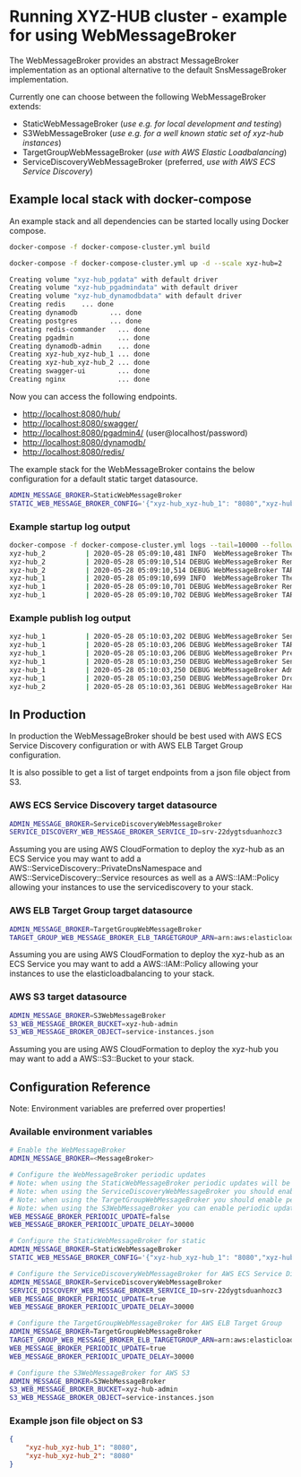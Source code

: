 # Running XYZ-HUB cluster - example for using WebMessageBroker

The WebMessageBroker provides an abstract MessageBroker implementation as an optional alternative to the default SnsMessageBroker implementation.

Currently one can choose between the following WebMessageBroker extends:

- StaticWebMessageBroker (*use e.g. for local development and testing*)
- S3WebMessageBroker (*use e.g. for a well known static set of xyz-hub instances*)
- TargetGroupWebMessageBroker (*use with AWS Elastic Loadbalancing*)
- ServiceDiscoveryWebMessageBroker (preferred, *use with AWS ECS Service Discovery*)

## Example local stack with docker-compose

An example stack and all dependencies can be started locally using Docker compose.

```bash
docker-compose -f docker-compose-cluster.yml build
```

```bash
docker-compose -f docker-compose-cluster.yml up -d --scale xyz-hub=2
```

```bash
Creating volume "xyz-hub_pgdata" with default driver
Creating volume "xyz-hub_pgadmindata" with default driver
Creating volume "xyz-hub_dynamodbdata" with default driver
Creating redis    ... done
Creating dynamodb        ... done
Creating postgres        ... done
Creating redis-commander   ... done
Creating pgadmin           ... done
Creating dynamodb-admin    ... done
Creating xyz-hub_xyz-hub_1 ... done
Creating xyz-hub_xyz-hub_2 ... done
Creating swagger-ui        ... done
Creating nginx             ... done
```

Now you can access the following endpoints.

- <http://localhost:8080/hub/>
- <http://localhost:8080/swagger/>
- <http://localhost:8080/pgadmin4/> (user@localhost/password)
- <http://localhost:8080/dynamodb/>
- <http://localhost:8080/redis/>

The example stack for the WebMessageBroker contains the below configuration for a default static target datasource.

```bash
ADMIN_MESSAGE_BROKER=StaticWebMessageBroker
STATIC_WEB_MESSAGE_BROKER_CONFIG='{"xyz-hub_xyz-hub_1": "8080","xyz-hub_xyz-hub_2": "8080"}'
```

### Example startup log output

```bash
docker-compose -f docker-compose-cluster.yml logs --tail=10000 --follow|grep MessageBroker
xyz-hub_2          | 2020-05-28 05:09:10,481 INFO  WebMessageBroker The StaticWebMessageBroker was initialized.
xyz-hub_2          | 2020-05-28 05:09:10,514 DEBUG WebMessageBroker Removing own instance (xyz-hub_xyz-hub_2:8080) from target endpoints.
xyz-hub_2          | 2020-05-28 05:09:10,514 DEBUG WebMessageBroker TARGET_ENDPOINTS: {xyz-hub_xyz-hub_1=8080}, PeriodicUpdate: false, PeriodicUpdateDelay: 0
xyz-hub_1          | 2020-05-28 05:09:10,699 INFO  WebMessageBroker The StaticWebMessageBroker was initialized.
xyz-hub_1          | 2020-05-28 05:09:10,701 DEBUG WebMessageBroker Removing own instance (xyz-hub_xyz-hub_1:8080) from target endpoints.
xyz-hub_1          | 2020-05-28 05:09:10,702 DEBUG WebMessageBroker TARGET_ENDPOINTS: {xyz-hub_xyz-hub_2=8080}, PeriodicUpdate: false, PeriodicUpdateDelay: 0
```

### Example publish log output

```bash
xyz-hub_1          | 2020-05-28 05:10:03,202 DEBUG WebMessageBroker Send AdminMessage.@Class: InvalidateSpaceCacheMessage , Source.Ip: 03cfdc8a1f50
xyz-hub_1          | 2020-05-28 05:10:03,206 DEBUG WebMessageBroker TARGET_ENDPOINTS: {xyz-hub_xyz-hub_2=8080}, PeriodicUpdate: false, PeriodicUpdateDelay: 0
xyz-hub_1          | 2020-05-28 05:10:03,206 DEBUG WebMessageBroker Preparing request for target: xyz-hub_xyz-hub_2:8080
xyz-hub_1          | 2020-05-28 05:10:03,250 DEBUG WebMessageBroker Send AdminMessage to all target endpoints running in background.
xyz-hub_1          | 2020-05-28 05:10:03,250 DEBUG WebMessageBroker AdminMessage was: {"@class":"com.here.xyz.hub.config.SpaceConfigClient$InvalidateSpaceCacheMessage","source":{"id":"b7b657e8-1676-4684-9d4c-1935cf341687","ip":"03cfdc8a1f50","port":8080},"destination":null,"id":"aJinmelJ"}
xyz-hub_1          | 2020-05-28 05:10:03,250 DEBUG WebMessageBroker Drop AdminMessage.@Class: InvalidateSpaceCacheMessage , Source.Ip: 03cfdc8a1f50
xyz-hub_2          | 2020-05-28 05:10:03,361 DEBUG WebMessageBroker Handle AdminMessage.@Class: InvalidateSpaceCacheMessage , Source.Ip: 03cfdc8a1f50
```

## In Production

In production the WebMessageBroker should be best used with AWS ECS Service Discovery configuration or with AWS ELB Target Group configuration.

It is also possible to get a list of target endpoints from a json file object from S3.

### AWS ECS Service Discovery target datasource

```bash
ADMIN_MESSAGE_BROKER=ServiceDiscoveryWebMessageBroker
SERVICE_DISCOVERY_WEB_MESSAGE_BROKER_SERVICE_ID=srv-22dygtsduanhozc3
```

Assuming you are using AWS CloudFormation to deploy the xyz-hub as an ECS Service you may want to add a AWS::ServiceDiscovery::PrivateDnsNamespace and AWS::ServiceDiscovery::Service resources as well as a AWS::IAM::Policy allowing your instances to use the servicediscovery to your stack.

### AWS ELB Target Group target datasource

```bash
ADMIN_MESSAGE_BROKER=TargetGroupWebMessageBroker
TARGET_GROUP_WEB_MESSAGE_BROKER_ELB_TARGETGROUP_ARN=arn:aws:elasticloadbalancing:us-east-1:123456789012:targetgroup/xyz-hub-service/12ab34cd56ef78gh
```

Assuming you are using AWS CloudFormation to deploy the xyz-hub as an ECS Service you may want to add a AWS::IAM::Policy allowing your instances to use the elasticloadbalancing to your stack.

### AWS S3 target datasource

```bash
ADMIN_MESSAGE_BROKER=S3WebMessageBroker
S3_WEB_MESSAGE_BROKER_BUCKET=xyz-hub-admin
S3_WEB_MESSAGE_BROKER_OBJECT=service-instances.json
```

Assuming you are using AWS CloudFormation to deploy the xyz-hub you may want to add a AWS::S3::Bucket to your stack.

## Configuration Reference

Note: Environment variables are preferred over properties!

### Available environment variables

```bash
# Enable the WebMessageBroker
ADMIN_MESSAGE_BROKER=<MessageBroker>

# Configure the WebMessageBroker periodic updates
# Note: when using the StaticWebMessageBroker periodic updates will be disabled
# Note: when using the ServiceDiscoveryWebMessageBroker you should enable periodic updates
# Note: when using the TargetGroupWebMessageBroker you should enable periodic updates
# Note: when using the S3WebMessageBroker you can enable periodic updates e.g. if your s3 object content is refreshed by some external process
WEB_MESSAGE_BROKER_PERIODIC_UPDATE=false
WEB_MESSAGE_BROKER_PERIODIC_UPDATE_DELAY=30000

# Configure the StaticWebMessageBroker for static
ADMIN_MESSAGE_BROKER=StaticWebMessageBroker
STATIC_WEB_MESSAGE_BROKER_CONFIG='{"xyz-hub_xyz-hub_1": "8080","xyz-hub_xyz-hub_2": "8080"}'

# Configure the ServiceDiscoveryWebMessageBroker for AWS ECS Service Discovery
ADMIN_MESSAGE_BROKER=ServiceDiscoveryWebMessageBroker
SERVICE_DISCOVERY_WEB_MESSAGE_BROKER_SERVICE_ID=srv-22dygtsduanhozc3
WEB_MESSAGE_BROKER_PERIODIC_UPDATE=true
WEB_MESSAGE_BROKER_PERIODIC_UPDATE_DELAY=30000

# Configure the TargetGroupWebMessageBroker for AWS ELB Target Group
ADMIN_MESSAGE_BROKER=TargetGroupWebMessageBroker
TARGET_GROUP_WEB_MESSAGE_BROKER_ELB_TARGETGROUP_ARN=arn:aws:elasticloadbalancing:us-east-1:123456789012:targetgroup/xyz-hub-service/12ab34cd56ef78gh
WEB_MESSAGE_BROKER_PERIODIC_UPDATE=true
WEB_MESSAGE_BROKER_PERIODIC_UPDATE_DELAY=30000

# Configure the S3WebMessageBroker for AWS S3
ADMIN_MESSAGE_BROKER=S3WebMessageBroker
S3_WEB_MESSAGE_BROKER_BUCKET=xyz-hub-admin
S3_WEB_MESSAGE_BROKER_OBJECT=service-instances.json
```

### Example json file object on S3

```json
{
    "xyz-hub_xyz-hub_1": "8080",
    "xyz-hub_xyz-hub_2": "8080"
}
```
